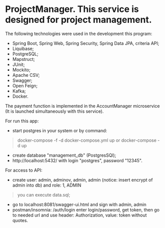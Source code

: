 # ProjectManager. This service is designed for project management.
The following technologies were used in the development this program:
- Spring Boot, Spring Web, Spring Security, Spring Data JPA, criteria API;
- Liquibase;
- PostgreSQL;
- Mapstruct;
- JUnit;
- Mockito;
- Apache CSV;
- Swagger;
- Open Feign;
- Kafka;
- Docker.

 The payment function is implemented in the AccountManager microservice (It is launched simultaneously with this service).

For run this app:
- start postgres in your system or by command:
>docker-compose -f -d docker-compose.yml up
> or
> docker-compose -d up

- create database "management_db" (PostgresSQl);
- http://localhost:5432/ with login "postgres", password "12345".

For access to API:
- create user: admin, adminov, admin, admin (notice: insert encrypt of admin into db)
and role: 1, ADMIN
> you can execute data.sql;
- go to localhost:8081/swagger-ui.html and sign with admin, admin
- postman/insomnia: /auth/login enter login/password, get token, 
then go to needed url and use header: Authorization, value: token without quotes. 